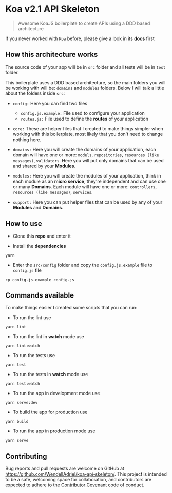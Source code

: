 # Koa v2.1 API Skeleton

> Awesome KoaJS boilerplate to create APIs using a DDD based architecture

If you never worked with `Koa` before, please give a look in its **[docs](https://koajs.com)** first

## How this architecture works

The source code of your app will be in `src` folder and all tests will be in `test` folder.

This boilerplate uses a DDD based architecture, so the main folders you will be working with will be: `domains` and `modules` folders. Below I will talk a little about the folders inside `src`:

- `config:` Here you can find two files
  - `config.js.example:` File used to configure your application
  - `routes.js:` File used to define the **routes** of your application

- `core:` These are helper files that I created to make things simpler when working with this boilerplate, most likely that you don't need to change nothing here.

- `domains:` Here you will create the domains of your application, each domain will have one or more: `models`, `repositories`, `resources (like messages)`, `validators`. Here you will put only domains that can be used and shared by your **Modules**.

- `modules:` Here you will create the modules of your application, think in each module as an **micro service**, they're independent and can use one or many **Domains**. Each module will have one or more: `controllers`, `resources (like messages)`, `services`.

- `support:` Here you can put helper files that can be used by any of your **Modules** and **Domains**.

## How to use

- Clone this **repo** and enter it

- Install the **dependencies**

```
yarn
```

- Enter the `src/config` folder and copy the `config.js.example` file to `config.js` file

```
cp config.js.example config.js
```

## Commands available

To make things easier I created some scripts that you can run:

- To run the lint use

```
yarn lint
```

- To run the lint in **watch** mode use

```
yarn lint:watch
```

- To run the tests use

```
yarn test
```

- To run the tests in **watch** mode use

```
yarn test:watch
```

- To run the app in development mode use

```
yarn serve:dev
```

- To build the app for production use

```
yarn build
```

- To run the app in production mode use

```
yarn serve
```

## Contributing

Bug reports and pull requests are welcome on GitHub at https://github.com/WendellAdriel/koa-api-skeleton/. This project is intended to be a safe, welcoming space for collaboration, and contributors are expected to adhere to the [Contributor Covenant](http://contributor-covenant.org) code of conduct.
